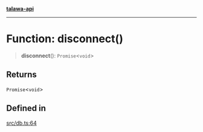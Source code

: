 [**talawa-api**](../../README.md)

***

# Function: disconnect()

> **disconnect**(): `Promise`\<`void`\>

## Returns

`Promise`\<`void`\>

## Defined in

[src/db.ts:64](https://github.com/Suyash878/talawa-api/blob/e4413cec641a837926071678fed3c7f67234e31e/src/db.ts#L64)
